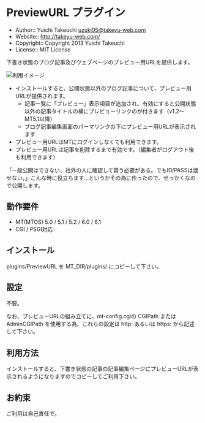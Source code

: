 PreviewURL プラグイン
===========

* Author:: Yuichi Takeuchi <uzuki05@takeyu-web.com>
* Website:: http://takeyu-web.com/
* Copyright:: Copyright 2013 Yuichi Takeuchi
* License:: MIT License

下書き状態のブログ記事及びウェブページのプレビュー用URLを提供します。

![利用イメージ](https://raw.github.com/uzuki05/mt-plugin-previewurl/master/PreviewURL1.png)

* インストールすると、公開状態以外のブログ記事について、プレビュー用URLが提供されます。
  * 記事一覧に「プレビュー」表示項目が追加され、有効にすると公開状態以外の記事タイトルの横にプレビューリンクのが付きます（v1.2～ MT5.1以降）
  * ブログ記事編集画面のパーマリンクの下にプレビュー用URLが表示されます
* プレビュー用URLはMTにログインしなくても利用できます。
* プレビュー用URLは記事を削除するまで有効です。（編集者がログアウト後も利用できます）

「一般公開はできない、社外の人に確認して貰う必要がある。でもID/PASSは渡せない。」こんな時に役立ちます…というかその為に作ったので、せっかくなので公開します。

動作要件
-----------

* MT(MTOS) 5.0 / 5.1 / 5.2 / 6.0 / 6.1
* CGI / PSGI対応

インストール
-----------

plugins/PreviewURL を MT_DIR/plugins/ にコピーして下さい。

設定
-----------

不要。

なお、プレビューURLの組み立てに、mt-config.cgiの CGIPath または AdminCGIPath を使用する為、これらの設定は http: あるいは https: から記述して下さい。

利用方法
-----------

インストールすると、下書き状態の記事の記事編集ページにプレビューURLが表示されるようになりますのでコピーしてご利用下さい。

お約束
-----------

ご利用は自己責任で。
